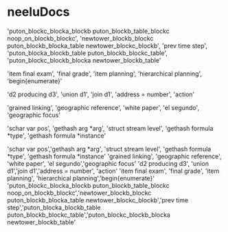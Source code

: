 # neeluDocs
'puton_blockc_blocka_blockb puton_blockb_table_blockc noop_on_blockb_blockc',
'newtower_blockb_blockc puton_blockb_blocka_table newtower_blockc_blockb',
'prev time step',
'puton_blocka_blockb_table puton_blockb_blockc_table',
'puton_blockc_blockb_blocka newtower_blockb_table'

'item final exam', 
'final grade', 
'item planning', 
'hierarchical planning',
'begin{enumerate}'

'd2 producing d3', 
'union d1',
'join d1',
'address = number', 
'action'

'grained linking', 
'geographic reference', 
'white paper', 
'el segundo',
'geographic focus'

'schar var pos',
'gethash arg *arg', 
'struct stream level', 
'gethash formula *type', 
'gethash formula *instance'

'schar var pos','gethash arg *arg', 'struct stream level', 'gethash formula *type', 'gethash formula *instance'
'grained linking', 'geographic reference', 'white paper', 'el segundo','geographic focus'
'd2 producing d3', 'union d1','join d1','address = number', 'action'
'item final exam', 'final grade', 'item planning', 'hierarchical planning','begin{enumerate}'
'puton_blockc_blocka_blockb puton_blockb_table_blockc noop_on_blockb_blockc','newtower_blockb_blockc puton_blockb_blocka_table newtower_blockc_blockb','prev time step','puton_blocka_blockb_table puton_blockb_blockc_table','puton_blockc_blockb_blocka newtower_blockb_table'
